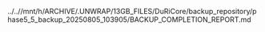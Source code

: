 ../..//mnt/h/ARCHIVE/.UNWRAP/13GB_FILES/DuRiCore/backup_repository/phase5_5_backup_20250805_103905/BACKUP_COMPLETION_REPORT.md